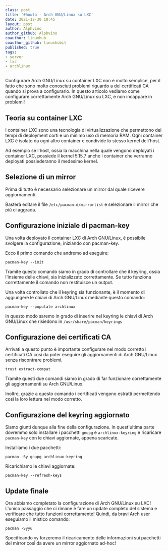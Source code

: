 ```yaml
---
class: post
title: '#howto - Arch GNU/Linux su LXC' 
date: 2021-12-30 10:45
layout: post 
author: Alphvino
author_github: Alphvino
coauthor: linuxhub
coauthor_github: linuxhubit
published: true
tags: 
- server 
- lxc
- archlinux
---
```


Configurare Arch GNU/Linux su container LXC non è molto semplice,  per il fatto che sono molto conosciuti problemi riguardo a dei certificati CA quando si prova a configurarlo. In questo articolo vediamo come configurare correttamente Arch GNU/Linux su LXC, e non incappare in problemi!

## Teoria su container LXC

I container LXC sono una tecnologia di virtualizzazione che permettono dei tempi di deployment corti e un minimo uso di memoria RAM. Ogni container LXC è isolato da ogni altro container e condivide lo stesso kernel dell'host.

Ad esempio se l'host, ossia la macchina nella quale vengono deployati i container LXC, possiede il kernel 5.15.7 anche i container che verranno deployati possiederanno il medesimo kernel.

## Selezione di un mirror

Prima di tutto è necessario selezionare un mirror dal quale ricevere aggiornamenti.

Basterà editare il file `/etc/pacman.d/mirrorlist` e selezionare il mirror che piú ci aggrada.

## Configurazione iniziale di pacman-key

Una volta deployato il container LXC di Arch GNU/Linux, è possibile svolgere la configurazione, iniziando con pacman-key.

Ecco il  primo comando che andremo ad eseguire:

```shell
pacman-key --init
```

Tramite questo comando siamo in grado di controllare che il keyring, ossia l'insieme delle chiavi, sia inizializzato correttamente. Se tutto funziona correttamente il comando non restituisce un output.

Una volta controllato che il keyring sia funzionante, è il momento di aggiungere le chiavi di Arch GNU/Linux mediante questo comando:

```shell
pacman-key --populate archlinux
```

In questo modo saremo in grado di inserire nel keyring le chiavi di Arch GNU/Linux che risiedono in `/usr/share/pacman/keyrings`

## Configurazione dei certificati CA

Arrivati a questo punto è importante configurare nel modo corretto i certificati CA così da poter eseguire gli aggiornamenti di Arch GNU/Linux senza riscontrare problemi.

```shell
trust extract-compat
```

Tramite questi due comandi siamo in grado di far funzionare correttamente gli aggiornamenti su Arch GNU/Linux.

Inoltre, grazie a questo comando i certificati vengono estratti permettendo così la loro lettura nel modo corretto.

## Configurazione del keyring aggiornato

Siamo giunti dunque alla fine della configurazione. 
In quest'ultima parte dovremmo solo installare i pacchetti `gnupg` e `archlinux-keyring` e ricaricare `pacman-key` con le chiavi aggiornate, appena scaricate.

Installiamo i due pacchetti:

```shell
pacman -Sy gnupg archlinux-keyring
```

Ricarichiamo le chiavi aggiornate:

```shell
pacman-key --refresh-keys
```

## Update finale

Ora abbiamo completato la configurazione di Arch GNU/Linux su LXC! L'unico passaggio che ci rimane è fare un update completo del sistema e verificare che tutto funzioni correttamente!
Quindi, da bravi Arch user eseguiamo il mistico comando:

```shell
pacman -Syyu
```

Specificando `yy`  forzeremo il ricaricamento delle informazioni sui pacchetti del mirror così da avere un mirror aggiornato ad-hoc!
